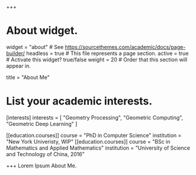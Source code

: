 +++
# About widget.
widget = "about"  # See https://sourcethemes.com/academic/docs/page-builder/
headless = true  # This file represents a page section.
active = true  # Activate this widget? true/false
weight = 20  # Order that this section will appear in.

title = "About Me"

# List your academic interests.
[interests]
  interests = [
    "Geometry Processing",
    "Geometric Computing",
    "Geometric Deep Learning"
  ]

[[education.courses]]
  course = "PhD in Computer Science"
  institution = "New York Univeristy, WIP"
[[education.courses]]
  course = "BSc in Mathematics and Applied Mathematics"
  institution = "University of Science and Technology of China, 2016"
 
+++
Lorem Ipsum About Me.
